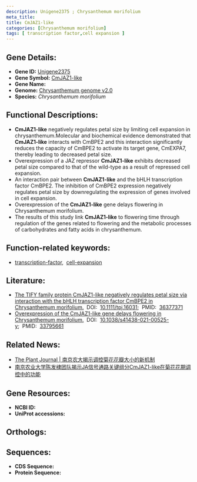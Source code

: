 ```yaml
---
description: Unigene2375 ; Chrysanthemum morifolium
meta_title:
title: CmJAZ1-like
categories: [Chrysanthemum morifolium]
tags: [ transcription factor,cell expansion ]
---
```


## Gene Details:
- **Gene ID:**	[Unigene2375]()
- **Gene Symbol:** <u>CmJAZ1-like</u>
- **Gene Name:** 
- **Genome:** [Chrysanthemum genome v2.0]()
- **Species:** *Chrysanthemum morifolium*

## Functional Descriptions:
   - **CmJAZ1-like** negatively regulates petal size by limiting cell expansion in chrysanthemum.Molecular and biochemical evidence demonstrated that **CmJAZ1-like** interacts with CmBPE2 and this interaction significantly reduces the capacity of CmBPE2 to activate its target gene, CmEXPA7, thereby leading to decreased petal size.
   - Overexpression of a JAZ repressor **CmJAZ1-like** exhibits decreased petal size compared to that of the wild-type as a result of repressed cell expansion.
   - An interaction pair between **CmJAZ1-like** and the bHLH transcription factor CmBPE2. The inhibition of CmBPE2 expression negatively regulates petal size by downregulating the expression of genes involved in cell expansion.
   - Overexpression of the **CmJAZ1-like** gene delays flowering in Chrysanthemum morifolium.
   - The results of this study link **CmJAZ1-like** to flowering time through regulation of the genes related to flowering and the metabolic processes of carbohydrates and fatty acids in chrysanthemum.
## Function-related keywords:
   - [transcription-factor](/tags/transcription-factor/),&nbsp;&nbsp;[cell-expansion](/tags/cell-expansion/)

## Literature:
   - [The TIFY family protein CmJAZ1-like negatively regulates petal size via interaction with the bHLH transcription factor CmBPE2 in Chrysanthemum morifolium.](https://onlinelibrary.wiley.com/doi/full/10.1111/tpj.16031)&nbsp;&nbsp;DOI:&nbsp;&nbsp;[10.1111/tpj.16031](https://onlinelibrary.wiley.com/doi/full/10.1111/tpj.16031);&nbsp;&nbsp;PMID:&nbsp;&nbsp;[36377371](https://pubmed.ncbi.nlm.nih.gov/36377371/)
   - [Overexpression of the CmJAZ1-like gene delays flowering in Chrysanthemum morifolium.](https://doi.org/10.1038/s41438-021-00525-y)&nbsp;&nbsp;DOI:&nbsp;&nbsp;[10.1038/s41438-021-00525-y](https://doi.org/10.1038/s41438-021-00525-y);&nbsp;&nbsp;PMID:&nbsp;&nbsp;[33795661](https://pubmed.ncbi.nlm.nih.gov/33795661/)


## Related News:
   - [The Plant Journal | 南京农大揭示调控菊花花瓣大小的新机制](https://mp.weixin.qq.com/s?__biz=Mzg3MDEwNDEyMg==&mid=2247542368&idx=5&sn=1c62aeb0b340236863f781566ab3cde2&chksm=ce908b35f9e70223ecb9100061ab37b09173c3ec1650bcdbfc0e1e8194fea2d58a498a25f5dd&scene=27#wechat_redirect)
   - [南京农业大学陈发棣团队揭示JA信号通路关键组分CmJAZ1-like在菊花花期调控中的功能](https://mp.weixin.qq.com/s?__biz=MzU3ODY3MDM0NA==&mid=2247504934&idx=4&sn=350af10eb86787981ac77e48ad0bf85d&chksm=fd734e41ca04c757d470750ca8f41260f7bb6c567b280a2c47ce819dfee0a9921bbca5541125&scene=27#wechat_redirect)


## Gene Resources:
- **NCBI ID:**  [](https://www.ncbi.nlm.nih.gov/gene/?term=)
- **UniProt accessions:** [](https://www.uniprot.org/uniprotkb//entry)

## Orthologs:

## Sequences:
- **CDS Sequence:**
- **Protein Sequence:**
